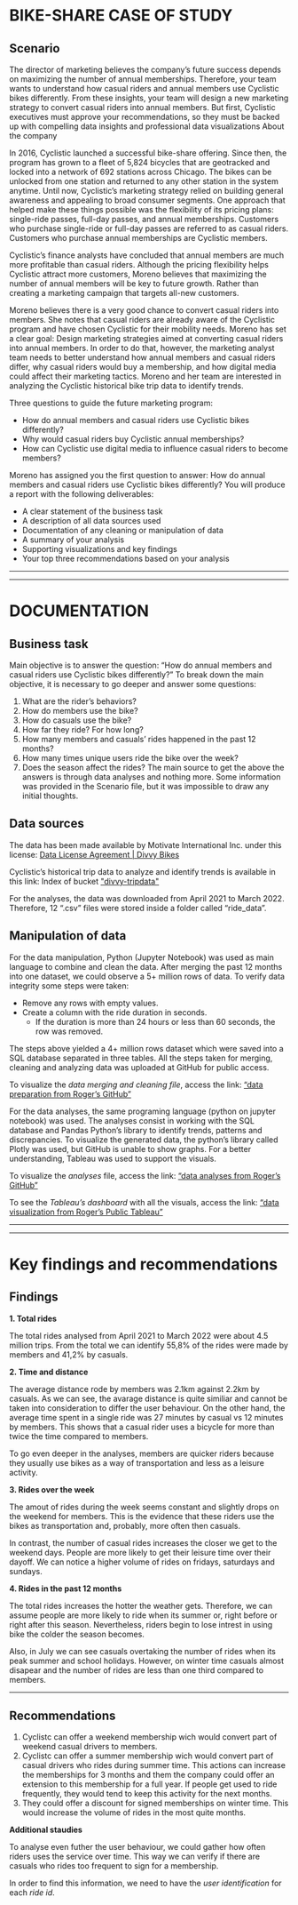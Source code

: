 # BIKE-SHARE CASE OF STUDY
## Scenario
The director of marketing believes the company’s future success depends on maximizing the number of annual memberships. Therefore, your team wants to understand how casual riders and annual members use Cyclistic bikes differently. From these insights, your team will design a new marketing strategy to convert casual riders into annual members. But first, Cyclistic executives must approve your recommendations, so they must be backed up with compelling data insights and professional data visualizations
About the company 

In 2016, Cyclistic launched a successful bike-share offering. Since then, the program has grown to a fleet of 5,824 bicycles that are geotracked and locked into a network of 692 stations across Chicago. The bikes can be unlocked from one station and returned to any other station in the system anytime. 
Until now, Cyclistic’s marketing strategy relied on building general awareness and appealing to broad consumer segments. One approach that helped make these things possible was the flexibility of its pricing plans: single-ride passes, full-day passes, and annual memberships. Customers who purchase single-ride or full-day passes are referred to as casual riders. Customers who purchase annual memberships are Cyclistic members. 

Cyclistic’s finance analysts have concluded that annual members are much more profitable than casual riders. Although the pricing flexibility helps Cyclistic attract more customers, Moreno believes that maximizing the number of annual members will be key to future growth. Rather than creating a marketing campaign that targets all-new customers.

Moreno believes there is a very good chance to convert casual riders into members. She notes that casual riders are already aware of the Cyclistic program and have chosen Cyclistic for their mobility needs. Moreno has set a clear goal: Design marketing strategies aimed at converting casual riders into annual members. In order to do that, however, the marketing analyst team needs to better understand how annual members and casual riders differ, why casual riders would buy a membership, and how digital media could affect their marketing tactics. Moreno and her team are interested in analyzing the Cyclistic historical bike trip data to identify trends. 


Three questions to guide the future marketing program: 
* How do annual members and casual riders use Cyclistic bikes differently? 
* Why would casual riders buy Cyclistic annual memberships? 
* How can Cyclistic use digital media to influence casual riders to become members? 


Moreno has assigned you the first question to answer: How do annual members and casual riders use Cyclistic bikes differently? You will produce a report with the following deliverables: 
* A clear statement of the business task 
* A description of all data sources used 
* Documentation of any cleaning or manipulation of data
* A summary of your analysis 
* Supporting visualizations and key findings 
* Your top three recommendations based on your analysis


---
---


# DOCUMENTATION
## Business task 
Main objective is to answer the question: “How do annual members and casual riders use Cyclistic bikes differently?”
To break down the main objective, it is necessary to go deeper and answer some questions: 
  1.	What are the rider’s behaviors?
  2.	How do members use the bike?
  3.	How do casuals use the bike?
  4.	How far they ride? For how long?
  5.	How many members and casuals’ rides happened in the past 12 months?
  6.	How many times unique users ride the bike over the week?
  7.	Does the season affect the rides? 
The main source to get the above the answers is through data analyses and nothing more. Some information was provided in the Scenario file, but it was impossible to draw any initial thoughts.

## Data sources
The data has been made available by Motivate International Inc. under this license: [Data License Agreement | Divvy Bikes](https://ride.divvybikes.com/data-license-agreement)

Cyclistic’s historical trip data to analyze and identify trends is available in this link: Index of bucket ["divvy-tripdata"](https://divvy-tripdata.s3.amazonaws.com/index.html)

For the analyses, the data was downloaded from April 2021 to March 2022. Therefore, 12 “.csv” files were stored inside a folder called “ride_data”.
 
## Manipulation of data
For the data manipulation, Python (Jupyter Notebook) was used as main language to combine and clean the data.
After merging the past 12 months into one dataset, we could observe a 5+ million rows of data. To verify data integrity some steps were taken:

* Remove any rows with empty values. 
* Create a column with the ride duration in seconds.
  * If the duration is more than 24 hours or less than 60 seconds, the row was removed.

The steps above yielded a 4+ million rows dataset which were saved into a SQL database separated in three tables. All the steps taken for merging, cleaning and analyzing data was uploaded at GitHub for public access. 

To visualize the _data merging and cleaning file_, access the link:  [“data preparation from Roger’s GitHub”](https://github.com/rogercarelli/Analyses-BikeShareApp/blob/e3402797f6e563b78f53c7b04600d7deabc5b4bc/step-01_data_preparation.ipynb)

For the data analyses, the same programing language (python on jupyter notebook) was used. The analyses consist in working with the SQL database and Pandas Python’s library to identify trends, patterns and discrepancies. To visualize the generated data, the python’s library called Plotly was used, but GitHub is unable to show graphs. For a better understanding, Tableau was used to support the visuals. 

To visualize the _analyses_ file, access the link:  [“data analyses from Roger’s GitHub”](https://github.com/rogercarelli/Analyses-BikeShareApp/blob/e3402797f6e563b78f53c7b04600d7deabc5b4bc/analyses.ipynb)

To see the _Tableau’s dashboard_ with all the visuals, access the link: [“data visualization from Roger’s Public Tableau”](https://public.tableau.com/views/Analyses-BikeShareApp/Dashboard1?:language=pt-BR&:display_count=n&:origin=viz_share_link)


---
---


# Key findings and recommendations
## Findings

**1. Total rides**

The total rides analysed from April 2021 to March 2022 were about 4.5 million trips. From the total we can identify 55,8% of the rides were made by members and 41,2% by casuals.


**2. Time and distance**

The average distance rode by members was 2.1km against 2.2km by casuals. As we can see, the avarage distance is quite similiar and cannot be taken into consideration to differ the user behaviour. On the other hand, the average time spent in a single ride was 27 minutes by casual vs 12 minutes by members. This shows that a casual rider uses a bicycle for more than twice the time compared to members. 

To go even deeper in the analyses, members are quicker riders because they usually use bikes as a way of transportation and less as a leisure activity.  


**3. Rides over the week**

The amout of rides during the week seems constant and slightly drops on the weekend for members. This is the evidence that these riders use the bikes as transportation and, probably, more often then casuals. 

In contrast, the number of casual rides increases the closer we get to the weekend days. People are more likely to get their leisure time over their dayoff. We can notice a higher volume of rides on fridays, saturdays and sundays. 


**4. Rides in the past 12 months**

The total rides increases the hotter the weather gets. Therefore, we can assume people are more likely to ride when its summer or, right before or right after this season. Nevertheless, riders begin to lose intrest in using bike the colder the season becomes.

Also, in July we can see casuals overtaking the number of rides when its peak summer and school holidays. However, on winter time casuals almost disapear and the number of rides are less than one third compared to members.

---

## Recommendations

1. Cyclistc can offer a weekend membership wich would convert part of weekend casual drivers to members. 
2. Cyclistc can offer a summer membership wich would convert part of casual drivers who rides during summer time. This actions can increase the memberships for 3 months and them the company could offer an extension to this membership for a full year. If people get used to ride frequently, they would tend to keep this activity for the next months.
3. They could offer a discount for signed memberships on winter time. This would increase the volume of rides in the most quite months. 

**Additional staudies**

To analyse even futher the user behaviour, we could gather how often riders uses the service over time. This way we can verify if there are casuals who rides too frequent to sign for a membership.

In order to find this information, we need to have the _user identification_ for each _ride id_.




